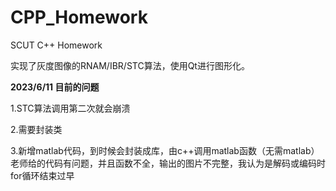 # CPP_Homework
SCUT C++ Homework 

实现了灰度图像的RNAM/IBR/STC算法，使用Qt进行图形化。



**2023/6/11 目前的问题**

1.STC算法调用第二次就会崩溃

2.需要封装类

3.新增matlab代码，到时候会封装成库，由c++调用matlab函数（无需matlab）
老师给的代码有问题，并且函数不全，输出的图片不完整，我认为是解码或编码时for循环结束过早